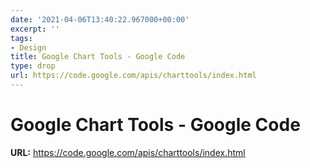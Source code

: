 ```yaml
---
date: '2021-04-06T13:40:22.967000+00:00'
excerpt: ''
tags:
- Design
title: Google Chart Tools - Google Code
type: drop
url: https://code.google.com/apis/charttools/index.html
---
```


# Google Chart Tools - Google Code

**URL:** https://code.google.com/apis/charttools/index.html
